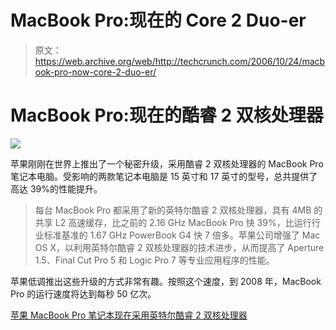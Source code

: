 # MacBook Pro:现在的 Core 2 Duo-er

> 原文：<https://web.archive.org/web/http://techcrunch.com/2006/10/24/macbook-pro-now-core-2-duo-er/>

# MacBook Pro:现在的酷睿 2 双核处理器

![](img/fa2afd66820936d5733e94ade53a1d0b.png)

苹果刚刚在世界上推出了一个秘密升级，采用酷睿 2 双核处理器的 MacBook Pro 笔记本电脑。受影响的两款笔记本电脑是 15 英寸和 17 英寸的型号，总共提供了高达 39%的性能提升。

> 每台 MacBook Pro 都采用了新的英特尔酷睿 2 双核处理器，具有 4MB 的共享 L2 高速缓存，比之前的 2.16 GHz MacBook Pro 快 39%，比运行行业标准基准的 1.67 GHz PowerBook G4 快 7 倍多。苹果公司增强了 Mac OS X，以利用英特尔酷睿 2 双核处理器的技术进步，从而提高了 Aperture 1.5、Final Cut Pro 5 和 Logic Pro 7 等专业应用程序的性能。

苹果低调推出这些升级的方式非常有趣。按照这个速度，到 2008 年，MacBook Pro 的运行速度将达到每秒 50 亿次。

[苹果 MacBook Pro 笔记本现在采用英特尔酷睿 2 双核处理器](https://web.archive.org/web/20210226113502/http://biz.yahoo.com/prnews/061024/sftu083.html?.v=79)